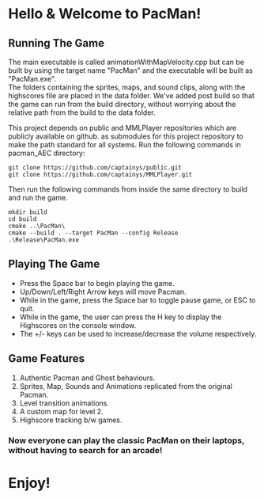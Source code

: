 # Hello & Welcome to PacMan!

## Running The Game
   
   The main executable is called animationWithMapVelocity.cpp but can be built by using the target name "PacMan" and the executable will be built as "PacMan.exe". \
   The folders containing the sprites, maps, and sound clips, along with the highscores file are placed in the data folder. We've added post build so that the game can run from the build directory, without worrying about the relative path from the build to the data folder.

   This project depends on public and MMLPlayer repositories which are publicly available on github. as submodules for this project repository to make the path standard for all systems. Run the following commands in pacman_AEC directory:
   
   ```
   git clone https://github.com/captainys/public.git
   git clone https://github.com/captainys/MMLPlayer.git
   ```

   Then run the following commands from inside the same directory to build and run the game.

   ```
   mkdir build
   cd build
   cmake ..\PacMan\
   cmake --build . --target PacMan --config Release
   .\Release\PacMan.exe
   ```

## Playing The Game
 - Press the Space bar to begin playing the game.
 - Up/Down/Left/Right Arrow keys will move Pacman.
 - While in the game, press the Space bar to toggle pause game, or ESC to quit.
 - While in the game, the user can press the H key to display the Highscores on the console window.
 - The +/- keys can be used to increase/decrease the volume respectively.

## Game Features
 1. Authentic Pacman and Ghost behaviours.
 2. Sprites, Map, Sounds and Animations replicated from the original Pacman.
 3. Level transition animations.
 4. A custom map for level 2.
 5. Highscore tracking b/w games.

### Now everyone can play the classic PacMan on their laptops, without having to search for an arcade!

# Enjoy!




